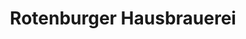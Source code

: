 ---
title: "Rotenburger Hausbrauerei"
url: /rotenburg-an-der-fulda/rotenburger-hausbrauerei/
shop: Getränke
---